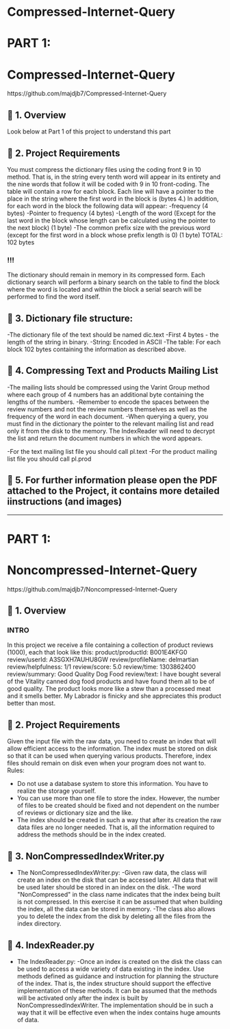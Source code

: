 # Compressed-Internet-Query

# PART 1: 

# Compressed-Internet-Query

<p>
 
 
  <!-- Python -->
  
</p>
https://github.com/majdjb7/Compressed-Internet-Query

## 🚀 1. Overview
Look below at Part 1 of this project to understand this part

 ## 🚀 2. Project Requirements
You must compress the dictionary files using the coding front 9 in 10 method.
That is, in the string every tenth word will appear in its entirety and the nine words that follow it will be coded with 9 in 10 front-coding.
The table will contain a row for each block. Each line will have a pointer to the place in the string where the first word in the block is (bytes 4.)
In addition, for each word in the block the following data will appear:
-frequency (4 bytes)
-Pointer to frequency (4 bytes)
-Length of the word (Except for the last word in the block whose length can be calculated using the pointer to the next block) (1 byte)
-The common prefix size with the previous word (except for the first word in a block whose prefix length is 0) (1 byte)
TOTAL: 102 bytes
### !!! 
The dictionary should remain in memory in its compressed form. Each dictionary search will perform a binary search on the table to find the block where the word is located and within the block a serial search will be performed to find the word itself.


## 🚀 3. Dictionary file structure:
  -The dictionary file of the text should be named dic.text
  -First 4 bytes - the length of the string in binary.
  -String: Encoded in ASCII
  -The table: For each block 102 bytes containing the information as described above.

## 🚀 4. Compressing Text and Products Mailing List
  -The mailing lists should be compressed using the Varint Group method where each group of 4 numbers has an additional byte containing the lengths of the numbers.
  -Remember to encode the spaces between the review numbers and not the review numbers themselves as well as the frequency of the word in each document.
  -When querying a query, you must find in the dictionary the pointer to the relevant mailing list and read only it from the disk to the memory. The IndexReader will need to decrypt the list and return the document numbers in which the word appears.

  -For the text mailing list file you should call pl.text
  -For the product mailing list file you should call pl.prod
  
  
## 🚀 5. For further information please open the PDF attached to the Project, it contains more detailed iinstructions (and images)


-----------------------------------------------------------------------------
# PART 1: 

# Noncompressed-Internet-Query

<p>
 
 
  <!-- Python -->
  
</p>
https://github.com/majdjb7/Noncompressed-Internet-Query

## 🚀 1. Overview

### INTRO 
In this project we receive a file containing a collection of product reviews (1000), each that look like this:
product/productId: B001E4KFG0
review/userId: A3SGXH7AUHU8GW
review/profileName: delmartian
review/helpfulness: 1/1
review/score: 5.0
review/time: 1303862400
review/summary: Good Quality Dog Food
review/text: I have bought several of the Vitality canned dog food products and have
found them all to be of good quality. The product looks more like a stew than a
processed meat and it smells better. My Labrador is finicky and she appreciates this
product better than most.

 ## 🚀 2. Project Requirements
Given the input file with the raw data, you need to create an index that will allow efficient access to the information.
The index must be stored on disk so that it can be used when querying various products. Therefore, index files should remain on disk even when your program does not want to.
Rules:
- Do not use a database system to store this information. You have to realize the storage yourself.
- You can use more than one file to store the index. However, the number of files to be created should be fixed and not dependent on the number of reviews or dictionary size and the like.
- The index should be created in such a way that after its creation the raw data files are no longer needed. That is, all the information required to address the methods should be in the index created.

## 🚀 3. NonCompressedIndexWriter.py
  - The NonCompressedIndexWriter.py:
      -Given raw data, the class will create an index on the disk that can be accessed later. All data that will be used later should be stored in an index on the disk.
      -The word "NonCompressed" in the class name indicates that the index being built is not compressed. In this exercise it can be assumed that when building the index, all the data can be stored in memory.
      -The class also allows you to delete the index from the disk by deleting all the files from the index directory.

## 🚀 4. IndexReader.py
  - The IndexReader.py:
      -Once an index is created on the disk the class can be used to access a wide variety of data existing in the index.
      Use methods defined as guidance and instruction for planning the structure of the index. That is, the index structure should support the effective implementation of these methods.
      It can be assumed that the methods will be activated only after the index is built by NonCompressedIndexWriter.
      The implementation should be in such a way that it will be effective even when the index contains huge amounts of data.
